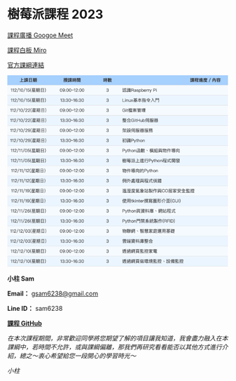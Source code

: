 # 樹莓派課程 2023

[課程廣播 Googoe Meet]()

[課程白板 Miro](https://miro.com/app/board/uXjVPY6mQO4=/?share_link_id=905311425005)

[官方課綱連結](https://ojt.wda.gov.tw/ClassSearch/Detail?OCID=151975&plantype=1)

![課綱截圖](image/README/課綱截圖.png)

**小柱 Sam**

**Email：** gsam6238@gmail.com

**Line ID：** sam6238

[**課程 GitHub**](https://github.com/sam6238/RaspberryPi_20231015.git)


*在本次課程期間，非常歡迎同學將您期望了解的項目讓我知道，我會盡力融入在本課綱中，若時間不允許，或與課綱偏離，那我們再研究看看能否以其他方式進行介紹，總之～衷心希望給您一段開心的學習時光～*

*小柱*
